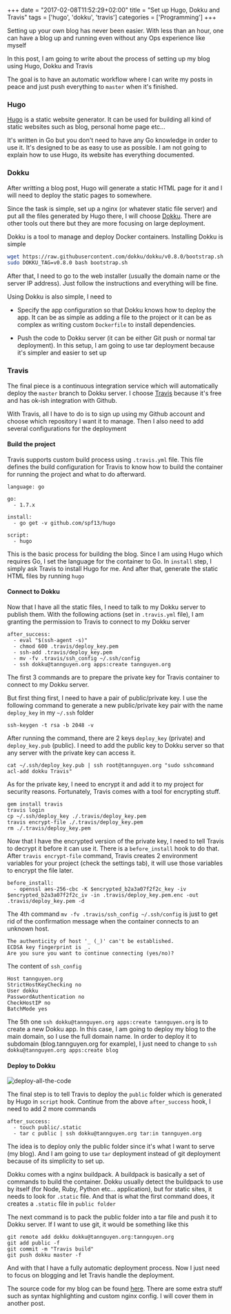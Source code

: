 +++
date = "2017-02-08T11:52:29+02:00"
title = "Set up Hugo, Dokku and Travis"
tags = ['hugo', 'dokku', 'travis']
categories = ['Programming']
+++

Setting up your own blog has never been easier. With less than an hour, one can have a blog up and running even without any Ops experience like myself

<!--more-->

In this post, I am going to write about the process of setting up my blog using Hugo, Dokku and Travis

The goal is to have an automatic workflow where I can write my posts in peace and just push everything to `master` when it's finished.

### Hugo
[Hugo](https://gohugo.io/) is a static website generator. It can be used for building all kind of static websites such as blog, personal home page etc...

It's written in Go but you don't need to have any Go knowledge in order to use it. It's designed to be as easy to use as possible. I am not going to explain how to use Hugo, its website has everything documented.

### Dokku
After writting a blog post, Hugo will generate a static HTML page for it and I will need to deploy the static pages to somewhere.

Since the task is simple, set up a nginx (or whatever static file server) and put all the files generated by Hugo there, I will choose [Dokku](http://dokku.viewdocs.io/dokku/). There are other tools out there but they are more focusing on large deployment.

Dokku is a tool to manage and deploy Docker containers. Installing Dokku is simple

```bash
wget https://raw.githubusercontent.com/dokku/dokku/v0.8.0/bootstrap.sh
sudo DOKKU_TAG=v0.8.0 bash bootstrap.sh
```

After that, I need to go to the web installer (usually the domain name or the server IP address). Just follow the instructions and everything will be fine.

Using Dokku is also simple, I need to

- Specify the app configuration so that Dokku knows how to deploy the app. It can be as simple as adding a file to the project or it can be as complex as writing custom `Dockerfile` to install dependencies.

- Push the code to Dokku server (it can be either Git push or normal tar deployment). In this setup, I am going to use tar deployment because it's simpler and easier to set up

### Travis
The final piece is a continuous integration service which will automatically deploy the `master` branch to Dokku server. I choose [Travis](https://travis-ci.org/) because it's free and has ok-ish integration with Github.

With Travis, all I have to do is to sign up using my Github account and choose which repository I want it to manage. Then I also need to add several configurations for the deployment

#### Build the project
Travis supports custom build process using `.travis.yml` file. This file defines the build configuration for Travis to know how to build the container for running the project and what to do afterward.

```
language: go

go:
  - 1.7.x

install:
  - go get -v github.com/spf13/hugo

script:
  - hugo
```

This is the basic process for building the blog. Since I am using Hugo which requires Go, I set the language for the container to Go. In `install` step, I simply ask Travis to install Hugo for me. And after that, generate the static HTML files by running `hugo`

#### Connect to Dokku
Now that I have all the static files, I need to talk to my Dokku server to publish them. With the following actions (set in `.travis.yml` file), I am granting the permission to Travis to connect to my Dokku server

```
after_success:
  - eval "$(ssh-agent -s)"
  - chmod 600 .travis/deploy_key.pem
  - ssh-add .travis/deploy_key.pem
  - mv -fv .travis/ssh_config ~/.ssh/config
  - ssh dokku@tannguyen.org apps:create tannguyen.org
```

The first 3 commands are to prepare the private key for Travis container to connect to my Dokku server.

But first thing first, I need to have a pair of public/private key. I use the following command to generate a new public/private key pair with the name `deploy_key` in my `~/.ssh` folder

```
ssh-keygen -t rsa -b 2048 -v
```

After running the command, there are 2 keys `deploy_key` (private) and `deploy_key.pub` (public). I need to add the public key to Dokku server so that any server with the private key can access it.

```
cat ~/.ssh/deploy_key.pub | ssh root@tannguyen.org "sudo sshcommand acl-add dokku Travis"
```

As for the private key, I need to encrypt it and add it to my project for security reasons. Fortunately, Travis comes with a tool for encrypting stuff.

```
gem install travis
travis login
cp ~/.ssh/deploy_key ./.travis/deploy_key.pem
travis encrypt-file ./.travis/deploy_key.pem
rm ./.travis/deploy_key.pem
```

Now that I have the encrypted version of the private key, I need to tell Travis to decrypt it before it can use it. There is a `before_install` hook to do that. After `travis encrypt-file` command, Travis creates 2 environment variables for your project (check the settings tab), it will use those variables to encrypt the file later.

```
before_install:
  - openssl aes-256-cbc -K $encrypted_b2a3a07f2f2c_key -iv $encrypted_b2a3a07f2f2c_iv -in .travis/deploy_key.pem.enc -out .travis/deploy_key.pem -d
```

The 4th command `mv -fv .travis/ssh_config ~/.ssh/config` is just to get rid of the confirmation message when the container connects to an unknown host.

```
The authenticity of host '_ (_)' can't be established.
ECDSA key fingerprint is _.
Are you sure you want to continue connecting (yes/no)?
```

The content of `ssh_config`

```
Host tannguyen.org
StrictHostKeyChecking no
User dokku
PasswordAuthentication no
CheckHostIP no
BatchMode yes
```

The 5th one `ssh dokku@tannguyen.org apps:create tannguyen.org` is to create a new Dokku app. In this case, I am going to deploy my blog to the main domain, so I use the full domain name. In order to deploy it to subdomain (blog.tannguyen.org for example), I just need to change to `ssh dokku@tannguyen.org apps:create blog`

#### Deploy to Dokku
![deploy-all-the-code](/images/deploy-all-the-code.jpg)

The final step is to tell Travis to deploy the `public` folder which is generated by Hugo in `script` hook. Continue from the above `after_success` hook, I need to add 2 more commands

```
after_success:
  - touch public/.static
  - tar c public | ssh dokku@tannguyen.org tar:in tannguyen.org
```

The idea is to deploy only the public folder since it's what I want to serve (my blog). And I am going to use `tar` deployment instead of git deployment because of its simplicity to set up.

Dokku comes with a nginx buildpack. A buildpack is basically a set of commands to build the container. Dokku usually detect the buildpack to use by itself (for Node, Ruby, Python etc... application), but for static sites, it needs to look for `.static` file. And that is what the first command does, it creates a `.static` file in `public folder`

The next command is to pack the public folder into a tar file and push it to Dokku server. If I want to use git, it would be something like this

```
git remote add dokku dokku@tannguyen.org:tannguyen.org
git add public -f
git commit -m "Travis build"
git push dokku master -f
```

And with that I have a fully automatic deployment process. Now I just need to focus on blogging and let Travis handle the deployment.

The source code for my blog can be found [here](https://github.com/tanqhnguyen/blog). There are some extra stuff such as syntax highlighting and custom nginx config. I will cover them in another post.

